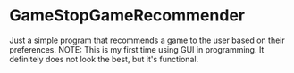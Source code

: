 # GameStopGameRecommender
Just a simple program that recommends a game to the user based on their preferences.
NOTE: This is my first time using GUI in programming. It definitely does not look the best, but it's functional. 
